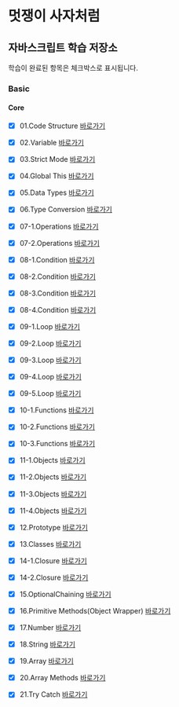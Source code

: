 # 멋쟁이 사자처럼

## 자바스크립트 학습 저장소

학습이 완료된 항목은 체크박스로 표시됩니다.

### Basic

#### Core
- [x] 01.Code Structure [바로가기](https://github.com/ingbin-git/lion-javascript/blob/01.core/client/chapter/core/01.codeStructure.js)
- [x] 02.Variable [바로가기](https://github.com/ingbin-git/lion-javascript/blob/01.core/client/chapter/core/02.variables.js)
- [x] 03.Strict Mode [바로가기](https://github.com/ingbin-git/lion-javascript/blob/01.core/client/chapter/core/03.strictMode.js)
- [x] 04.Global This [바로가기](https://github.com/ingbin-git/lion-javascript/blob/01.core/client/chapter/core/04.globalThis.js)
- [x] 05.Data Types [바로가기](https://github.com/ingbin-git/lion-javascript/blob/01.core/client/chapter/core/05.dataTypes.js)
- [x] 06.Type Conversion [바로가기](https://github.com/ingbin-git/lion-javascript/blob/01.core/client/chapter/core/06.typeConversion.js)
- [x] 07-1.Operations [바로가기](https://github.com/ingbin-git/lion-javascript/blob/01.core/client/chapter/core/07-1.operations.js)
- [x] 07-2.Operations [바로가기](https://github.com/ingbin-git/lion-javascript/blob/01.core/client/chapter/core/07-2.operations.js)
- [x] 08-1.Condition [바로가기](https://github.com/ingbin-git/lion-javascript/blob/01.core/client/chapter/core/08-1.condition.js)
- [x] 08-2.Condition [바로가기](https://github.com/ingbin-git/lion-javascript/blob/01.core/client/chapter/core/08-2.condition.js)
- [x] 08-3.Condition [바로가기](https://github.com/ingbin-git/lion-javascript/blob/01.core/client/chapter/core/08-3.condition.js)
- [x] 08-4.Condition [바로가기](https://github.com/ingbin-git/lion-javascript/blob/01.core/client/chapter/core/08-4.condition.js)
- [x] 09-1.Loop [바로가기](https://github.com/ingbin-git/lion-javascript/blob/01.core/client/chapter/core/09-1.loop.js)
- [x] 09-2.Loop [바로가기](https://github.com/ingbin-git/lion-javascript/blob/01.core/client/chapter/core/09-2.loop.js)
- [x] 09-3.Loop [바로가기](https://github.com/ingbin-git/lion-javascript/blob/01.core/client/chapter/core/09-3.loop.js)
- [x] 09-4.Loop [바로가기](https://github.com/ingbin-git/lion-javascript/blob/01.core/client/chapter/core/09-4.loop.js)
- [x] 09-5.Loop [바로가기](https://github.com/ingbin-git/lion-javascript/blob/01.core/client/chapter/core/09-5.loop.js)
- [x] 10-1.Functions [바로가기](https://github.com/ingbin-git/lion-javascript/blob/01.core/client/chapter/core/10-1.function.js)
- [x] 10-2.Functions [바로가기](https://github.com/ingbin-git/lion-javascript/blob/01.core/client/chapter/core/10-2.function.js)
- [x] 10-3.Functions [바로가기](https://github.com/ingbin-git/lion-javascript/blob/01.core/client/chapter/core/10-3.function.js)
- [x] 11-1.Objects [바로가기](https://github.com/ingbin-git/lion-javascript/blob/01.core/client/chapter/core/11-1.objects.js)
- [x] 11-2.Objects [바로가기](https://github.com/ingbin-git/lion-javascript/blob/01.core/client/chapter/core/11-2.objects.js)
- [x] 11-3.Objects [바로가기](https://github.com/ingbin-git/lion-javascript/blob/01.core/client/chapter/core/11-2.objects.js)
- [x] 11-4.Objects [바로가기](https://github.com/ingbin-git/lion-javascript/blob/01.core/client/chapter/core/11-2.objects.js)
- [x] 12.Prototype [바로가기](https://github.com/ingbin-git/lion-javascript/blob/01.core/client/chapter/core/12.prototype.js)
- [x] 13.Classes [바로가기](https://github.com/ingbin-github/lion-javascript/blob/01.core/client/chapter/core/13.classes.js)
- [x] 14-1.Closure [바로가기](https://github.com/ingbin-github/lion-javascript/blob/01.core/client/chapter/core/14-1.closure.js)
- [x] 14-2.Closure [바로가기](https://github.com/ingbin-github/lion-javascript/blob/01.core/client/chapter/core/14-2.closure.js)
- [x] 15.OptionalChaining [바로가기](https://github.com/ingbin-github/lion-javascript/blob/01.core/client/chapter/core/15.optionalChaining.js)
- [x] 16.Primitive Methods(Object Wrapper) [바로가기](https://github.com/ingbin-github/lion-javascript/blob/01.core/client/chapter/core/16.primitiveMethods(objectWrapper).js)
- [x] 17.Number [바로가기](https://github.com/ingbin-github/lion-javascript/blob/01.core/client/chapter/core/17.number.js)
- [x] 18.String [바로가기](https://github.com/ingbin-github/lion-javascript/blob/01.core/client/chapter/core/18.string.js)
- [x] 19.Array [바로가기](https://github.com/ingbin-github/lion-javascript/blob/01.core/client/chapter/core/19.array.js)
- [x] 20.Array Methods [바로가기](https://github.com/ingbin-github/lion-javascript/blob/01.core/client/chapter/core/20.arrayMethods.js)
- [x] 21.Try Catch [바로가기](https://github.com/ingbin-github/lion-javascript/blob/01.core/client/chapter/core/21.tryCatch.js)





[def]: https://github.com/ingbin-git/lion-javascript/commit/3a3b5a2edc0ef7bbb463ea4bf33a8c6052548a22